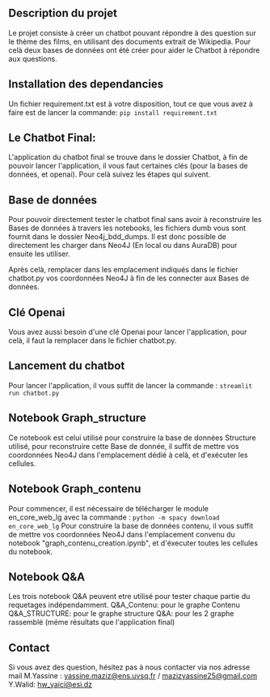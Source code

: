 ## Description du projet
Le projet consiste à créer un chatbot pouvant répondre à des question sur le thème des films, en utilisant des documents extrait de Wikipedia.
Pour celà deux bases de données ont été créer pour aider le Chatbot à répondre aux questions.

## Installation des dependancies

Un fichier requirement.txt est à votre disposition, tout ce que vous avez à faire est de lancer la commande: 
```pip install requirement.txt```


## Le Chatbot Final: 
L'application du chatbot final se trouve dans le dossier Chatbot, à fin de pouvoir lancer l'application, il vous faut certaines clés (pour la bases de données, et openai).
Pour celà suivez les étapes qui suivent.

## Base de données
Pour pouvoir directement tester le chatbot final sans avoir à reconstruire les Bases de données à travers les notebooks, les fichiers dumb vous sont fournit dans le dossier Neo4j_bdd_dumps.
Il est donc possible de directement les charger dans Neo4J (En local ou dans AuraDB) pour ensuite les utiliser.

Après celà, remplacer dans les emplacement indiqués dans le fichier chatbot.py vos coordonnées Neo4J à fin de les connecter aux Bases de données. 

## Clé Openai
Vous avez aussi besoin d'une clé Openai pour lancer l'application, pour celà, il faut la remplacer dans le fichier chatbot.py.

## Lancement du chatbot
Pour lancer l'application, il vous suffit de lancer la commande :
```streamlit run chatbot.py```

## Notebook Graph_structure
Ce notebook est celui utilisé pour construire la base de données Structure utilisé, pour reconstruire cette Base de donnée, il suffit de mettre vos coordonnées Neo4J dans l'emplacement dédié à celà, et d'exécuter les cellules.

## Notebook Graph_contenu
Pour commencer, il est nécessaire de télécharger le module en_core_web_lg avec la commande :
```python -m spacy download en_core_web_lg```
Pour construire la base de données contenu, il vous suffit de mettre vos coordonnées Neo4J dans l'emplacement convenu du notebook "graph_contenu_creation.ipynb", et d'éxecuter toutes les cellules du notebook.

## Notebook Q&A
Les trois notebook Q&A peuvent etre utilisé pour tester chaque partie du requetages indépendamment.
Q&A_Contenu: pour le graphe Contenu
Q&A_STRUCTURE: pour le graphe structure
Q&A: pour les 2 graphe rassemblé (méme résultats que l'application final)

## Contact 
Si vous avez des question, hésitez pas à nous contacter via nos adresse mail 
M.Yassine : yassine.maziz@ens.uvsq.fr / mazizyassine25@gmail.com
Y.Walid: hw_yaici@esi.dz





